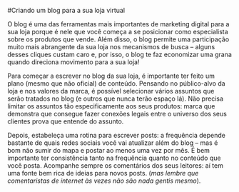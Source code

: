 #Criando um blog para a sua loja virtual

O blog é uma das ferramentas mais importantes de marketing digital para a sua loja porque é nele que você começa a se posicionar como especialista sobre os produtos que vende. Além disso, o blog permite uma participação muito mais abrangente da sua loja nos mecanismos de busca – alguns desses cliques custam caro e, por isso, o blog te faz economizar uma grana quando direciona movimento para a sua loja!

Para começar a escrever no blog da sua loja, é importante ter feito um plano (mesmo que não oficial) de conteúdo. Pensando no público-alvo da loja e nos valores da marca, é possível selecionar vários assuntos que serão tratados no blog (e outros que nunca terão espaço lá). Não precisa limitar os assuntos tão especificamente aos seus produtos: marca que demonstra que consegue fazer conexões legais entre o universo dos seus clientes prova que entende do assunto.

Depois, estabeleça uma rotina para escrever posts: a frequência depende bastante de quais redes sociais você vai atualizar além do blog – mas é bom não sumir do mapa e postar ao menos uma vez por mês. É bem importante ter consistência tanto na frequência quanto no conteúdo que você posta. Acompanhe sempre os comentários dos seus leitores: aí tem uma fonte bem rica de ideias para novos posts. (*mas lembre que comentaristas de internet às vezes não são nada gentis mesmo*).
